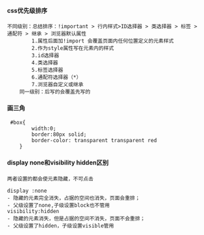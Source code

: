 #### css优先级排序
```
不同级别：总结排序：!important > 行内样式>ID选择器 > 类选择器 > 标签 > 
通配符 > 继承 > 浏览器默认属性
		1.属性后面加!import 会覆盖页面内任何位置定义的元素样式
		2.作为style属性写在元素内的样式
		3.id选择器
		4.类选择器
		5.标签选择器
		6.通配符选择器（*）
		7.浏览器自定义或继承
	同一级别：后写的会覆盖先写的
```
#### 画三角
```
 #box{
        width:0;
        border:80px solid;
        border-color: transparent transparent red
    }
```
#### display none和visibility hidden区别
```
两者设置的都会使元素隐藏，不可点击

display :none
- 隐藏的元素完全消失，占据的空间也消失，页面会重排；
- 父级设置了none,子级设置block也不管用
visibility:hidden 
- 隐藏的元素消失，但是占据的空间不消失，页面不会重排；
- 父级设置了hidden，子级设置visible管用
```
